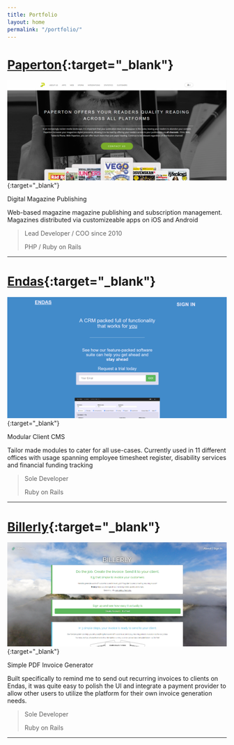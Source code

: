 ```yaml
---
title: Portfolio
layout: home
permalink: "/portfolio/"
---
```


# [Paperton](https://www.paperton.com/){:target="_blank"}
[![Paperton](/assets/paperton_header.png)](https://www.paperton.com/){:target="_blank"}
 
Digital Magazine Publishing

Web-based magazine magazine publishing and subscription management. Magazines distributed via customizeable apps on iOS and Android

> Lead Developer / COO since 2010
> 
> PHP / Ruby on Rails

-----


# [Endas](https://www.endasapp.com/){:target="_blank"}
[![Endas](/assets/endas_header.png)](https://www.endasapp.com/){:target="_blank"}

Modular Client CMS

Tailor made modules to cater for all use-cases. Currently used in 11 different offices with usage spanning employee timesheet register, disability services and financial funding tracking

> Sole Developer
> 
> Ruby on Rails

-----


# [Billerly](https://billerly.com/){:target="_blank"}
[![Billerly](/assets/billerly_header.png)](https://billerly.com/){:target="_blank"}

Simple PDF Invoice Generator

Built specifically to remind me to send out recurring invoices to clients on Endas, it was quite easy to polish the UI and integrate a payment provider to allow other users to utilize the platform for their own invoice generation needs.

> Sole Developer
> 
> Ruby on Rails

-----
